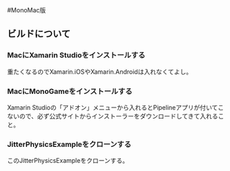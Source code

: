 #MonoMac版

## ビルドについて
### MacにXamarin Studioをインストールする
重たくなるのでXamarin.iOSやXamarin.Androidは入れなくてよし。

### MacにMonoGameをインストールする
Xamarin Studioの「アドオン」メニューから入れるとPipelineアプリが付いてこないので、必ず公式サイトからインストーラーをダウンロードしてきて入れること。

### JitterPhysicsExampleをクローンする
このJitterPhysicsExampleをクローンする。
